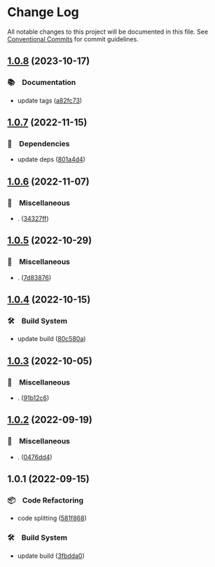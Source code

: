 # Change Log

All notable changes to this project will be documented in this file.
See [Conventional Commits](https://conventionalcommits.org) for commit guidelines.

## [1.0.8](https://github.com/bluelovers/ws-jest/compare/@lazy-assert/jest-diff@1.0.7...@lazy-assert/jest-diff@1.0.8) (2023-10-17)



### 📚　Documentation

* update tags ([a82fc73](https://github.com/bluelovers/ws-jest/commit/a82fc7310b4009c25e11c5c4e780ca5a7047f323))



## [1.0.7](https://github.com/bluelovers/ws-jest/compare/@lazy-assert/jest-diff@1.0.6...@lazy-assert/jest-diff@1.0.7) (2022-11-15)



### 📌　Dependencies

* update deps ([801a4d4](https://github.com/bluelovers/ws-jest/commit/801a4d4c566797e33683e61014a79d6ff2d866a2))



## [1.0.6](https://github.com/bluelovers/ws-jest/compare/@lazy-assert/jest-diff@1.0.5...@lazy-assert/jest-diff@1.0.6) (2022-11-07)



### 🔖　Miscellaneous

* . ([34327ff](https://github.com/bluelovers/ws-jest/commit/34327ffdbbd027d2f901390f6111e2af844d985e))



## [1.0.5](https://github.com/bluelovers/ws-jest/compare/@lazy-assert/jest-diff@1.0.4...@lazy-assert/jest-diff@1.0.5) (2022-10-29)



### 🔖　Miscellaneous

* . ([7d83876](https://github.com/bluelovers/ws-jest/commit/7d838766d8839f166f1312cb5c181de747ab36ce))



## [1.0.4](https://github.com/bluelovers/ws-jest/compare/@lazy-assert/jest-diff@1.0.3...@lazy-assert/jest-diff@1.0.4) (2022-10-15)



### 🛠　Build System

* update build ([80c580a](https://github.com/bluelovers/ws-jest/commit/80c580ac33bab15925a42a87da0793768e48e8e6))



## [1.0.3](https://github.com/bluelovers/ws-jest/compare/@lazy-assert/jest-diff@1.0.2...@lazy-assert/jest-diff@1.0.3) (2022-10-05)



### 🔖　Miscellaneous

* . ([91b12c6](https://github.com/bluelovers/ws-jest/commit/91b12c6bc04507d895c2b5439798d2b9f86d17aa))



## [1.0.2](https://github.com/bluelovers/ws-jest/compare/@lazy-assert/jest-diff@1.0.1...@lazy-assert/jest-diff@1.0.2) (2022-09-19)



### 🔖　Miscellaneous

* . ([0476dd4](https://github.com/bluelovers/ws-jest/commit/0476dd443e8452391b19071f0a97c4d7cd68f6b3))



## 1.0.1 (2022-09-15)



### 📦　Code Refactoring

* code splitting ([581f868](https://github.com/bluelovers/ws-jest/commit/581f868a5608545fd976d98be726e581b899eda1))


### 🛠　Build System

* update build ([3fbdda0](https://github.com/bluelovers/ws-jest/commit/3fbdda01bc244eec528502c963befc2d39cac531))
